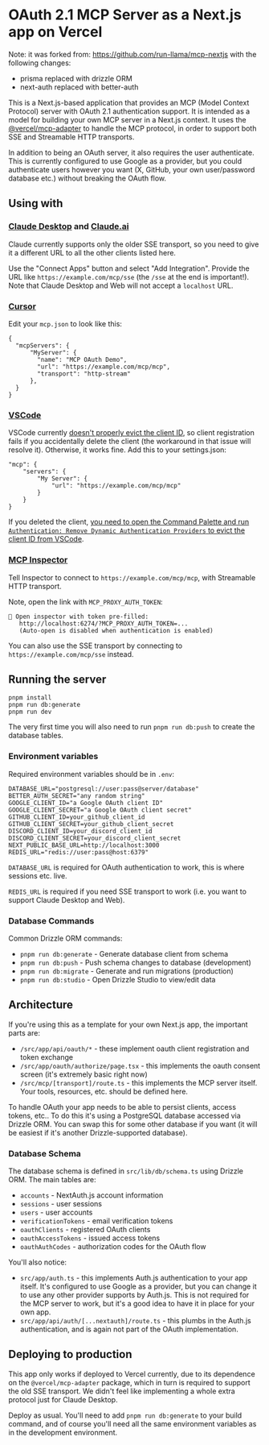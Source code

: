 # OAuth 2.1 MCP Server as a Next.js app on Vercel

Note: it was forked from: <https://github.com/run-llama/mcp-nextjs> with the following changes:

- prisma replaced with drizzle ORM
- next-auth replaced with better-auth

This is a Next.js-based application that provides an MCP (Model Context Protocol) server with OAuth 2.1 authentication support. It is intended as a model for building your own MCP server in a Next.js context. It uses the [@vercel/mcp-adapter](https://github.com/vercel/mcp-adapter) to handle the MCP protocol, in order to support both SSE and Streamable HTTP transports.

In addition to being an OAuth server, it also requires the user authenticate. This is currently configured to use Google as a provider, but you could authenticate users however you want (X, GitHub, your own user/password database etc.) without breaking the OAuth flow.

## Using with

### [Claude Desktop](https://www.anthropic.com/products/claude-desktop) and [Claude.ai](https://claude.ai)

Claude currently supports only the older SSE transport, so you need to give it a different URL to all the other clients listed here.

Use the "Connect Apps" button and select "Add Integration". Provide the URL like `https://example.com/mcp/sse` (the `/sse` at the end is important!). Note that Claude Desktop and Web will not accept a `localhost` URL.

### [Cursor](https://cursor.com/)

Edit your `mcp.json` to look like this:

```
{
  "mcpServers": {
      "MyServer": {
        "name": "MCP OAuth Demo",
        "url": "https://example.com/mcp/mcp",
        "transport": "http-stream"
      },
  }
}
```

### [VSCode](https://code.visualstudio.com/)

VSCode currently [doesn't properly evict the client ID](https://github.com/microsoft/vscode/issues/250960), so client registration fails if you accidentally delete the client (the workaround in that issue will resolve it). Otherwise, it works fine. Add this to your settings.json:

```
"mcp": {
    "servers": {
        "My Server": {
            "url": "https://example.com/mcp/mcp"
        }
    }
}
```

If you deleted the client, [you need to open the Command Palette and run `Authentication: Remove Dynamic Authentication Providers` to evict the client ID from VSCode](https://github.com/microsoft/vscode/issues/250960#issuecomment-2954481336).

### [MCP Inspector](https://modelcontextprotocol.io/docs/tools/inspector)

Tell Inspector to connect to `https://example.com/mcp/mcp`, with Streamable HTTP transport.

Note, open the link with `MCP_PROXY_AUTH_TOKEN`:

```
🔗 Open inspector with token pre-filled:
   http://localhost:6274/?MCP_PROXY_AUTH_TOKEN=...
   (Auto-open is disabled when authentication is enabled)
```

You can also use the SSE transport by connecting to `https://example.com/mcp/sse` instead.

## Running the server

```
pnpm install
pnpm run db:generate
pnpm run dev
```

The very first time you will also need to run `pnpm run db:push` to create the database tables.

### Environment variables

Required environment variables should be in `.env`:

```
DATABASE_URL="postgresql://user:pass@server/database"
BETTER_AUTH_SECRET="any random string"
GOOGLE_CLIENT_ID="a Google OAuth client ID"
GOOGLE_CLIENT_SECRET="a Google OAuth client secret"
GITHUB_CLIENT_ID=your_github_client_id
GITHUB_CLIENT_SECRET=your_github_client_secret
DISCORD_CLIENT_ID=your_discord_client_id
DISCORD_CLIENT_SECRET=your_discord_client_secret
NEXT_PUBLIC_BASE_URL=http://localhost:3000
REDIS_URL="redis://user:pass@host:6379"
```

`DATABASE_URL` is required for OAuth authentication to work, this is where sessions etc. live.

`REDIS_URL` is required if you need SSE transport to work (i.e. you want to support Claude Desktop and Web).

### Database Commands

Common Drizzle ORM commands:

- `pnpm run db:generate` - Generate database client from schema
- `pnpm run db:push` - Push schema changes to database (development)
- `pnpm run db:migrate` - Generate and run migrations (production)
- `pnpm run db:studio` - Open Drizzle Studio to view/edit data

## Architecture

If you're using this as a template for your own Next.js app, the important parts are:

- `/src/app/api/oauth/*` - these implement oauth client registration and token exchange
- `/src/app/oauth/authorize/page.tsx` - this implements the oauth consent screen (it's extremely basic right now)
- `/src/mcp/[transport]/route.ts` - this implements the MCP server itself. Your tools, resources, etc. should be defined here.

To handle OAuth your app needs to be able to persist clients, access tokens, etc.. To do this it's using a PostgreSQL database accessed via Drizzle ORM. You can swap this for some other database if you want (it will be easiest if it's another Drizzle-supported database).

### Database Schema

The database schema is defined in `src/lib/db/schema.ts` using Drizzle ORM. The main tables are:

- `accounts` - NextAuth.js account information
- `sessions` - user sessions
- `users` - user accounts
- `verificationTokens` - email verification tokens  
- `oauthClients` - registered OAuth clients
- `oauthAccessTokens` - issued access tokens
- `oauthAuthCodes` - authorization codes for the OAuth flow

You'll also notice:

- `src/app/auth.ts` - this implements Auth.js authentication to your app itself. It's configured to use Google as a provider, but you can change it to use any other provider supports by Auth.js. This is not required for the MCP server to work, but it's a good idea to have it in place for your own app.
- `src/app/api/auth/[...nextauth]/route.ts` - this plumbs in the Auth.js authentication, and is again not part of the OAuth implementation.

## Deploying to production

This app only works if deployed to Vercel currently, due to its dependence on the `@vercel/mcp-adapter` package, which in turn is required to support the old SSE transport. We didn't feel like implementing a whole extra protocol just for Claude Desktop.

Deploy as usual. You'll need to add `pnpm run db:generate` to your build command, and of course you'll need all the same environment variables as in the development environment.
